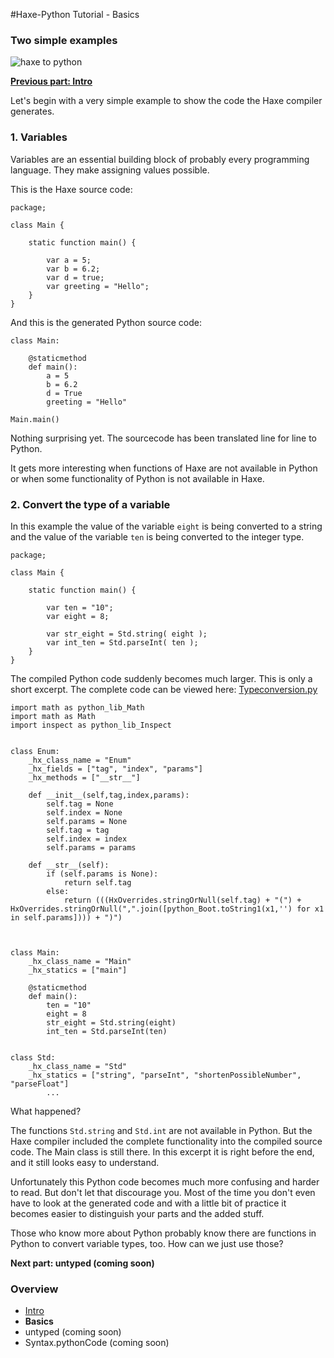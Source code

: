 #Haxe-Python Tutorial - Basics

<h3>Two simple examples</h3>

![haxe to python](https://i.imgsafe.org/63afc9b8fb.png)

**[Previous part: Intro](https://steemit.com/programming/@kkaos/haxe-python-tutorial-intro)**

Let's begin with a very simple example to show the code the Haxe compiler generates.

<h3>1. Variables</h3>

Variables are an essential building block of probably every programming language. They make assigning values possible.

This is the Haxe source code:

    package;
    
    class Main {
    	
    	static function main() {
    		
    		var a = 5;
    		var b = 6.2;
    		var d = true;
    		var greeting = "Hello";
    	}
    }
                
And this is the generated Python source code:

    class Main:
    
    	@staticmethod
    	def main():
    		a = 5
    		b = 6.2
    		d = True
    		greeting = "Hello"
    
    Main.main()
    
Nothing surprising yet. The sourcecode has been translated line for line to Python.

It gets more interesting when functions of Haxe are not available in Python or when some functionality of Python is not available in Haxe.

<h3>2. Convert the type of a variable</h3>

In this example the value of the variable `eight` is being converted to a string and the value of the variable `ten` is being converted to the integer type. 

    package;
    
    class Main {
    
    	static function main() {
    		
    		var ten = "10";
    		var eight = 8;
    		
    		var str_eight = Std.string( eight );
    		var int_ten = Std.parseInt( ten );
    	}
    }
    

The compiled Python code suddenly becomes much larger. This is only a short excerpt. The complete code can be viewed here: [Typeconversion.py](https://github.com/ustutz/HaxePython_tutorial/blob/master/code/2_Type_conversion/bin/Typeconversion.py) 

    import math as python_lib_Math
    import math as Math
    import inspect as python_lib_Inspect
    
    
    class Enum:
    	_hx_class_name = "Enum"
    	_hx_fields = ["tag", "index", "params"]
    	_hx_methods = ["__str__"]
    
    	def __init__(self,tag,index,params):
    		self.tag = None
    		self.index = None
    		self.params = None
    		self.tag = tag
    		self.index = index
    		self.params = params
    
    	def __str__(self):
    		if (self.params is None):
    			return self.tag
    		else:
    			return (((HxOverrides.stringOrNull(self.tag) + "(") + HxOverrides.stringOrNull(",".join([python_Boot.toString1(x1,'') for x1 in self.params]))) + ")")
    
    
    
    class Main:
    	_hx_class_name = "Main"
    	_hx_statics = ["main"]
    
    	@staticmethod
    	def main():
    		ten = "10"
    		eight = 8
    		str_eight = Std.string(eight)
    		int_ten = Std.parseInt(ten)
    
    
    class Std:
    	_hx_class_name = "Std"
    	_hx_statics = ["string", "parseInt", "shortenPossibleNumber", "parseFloat"]
            ...

What happened?

The functions `Std.string` and `Std.int` are not available in Python. But the Haxe compiler included the complete functionality into the compiled source code. The Main class is still there. In this excerpt it is right before the end, and it still looks easy to understand.

Unfortunately this Python code becomes much more confusing and harder to read. But don't let that discourage you. Most of the time you don't even have to look at the generated code and with a little bit of practice it becomes easier to distinguish your parts and the added stuff.

Those who know more about Python probably know there are functions in Python to convert variable types, too. How can we just use those?

**Next part: untyped (coming soon)**
        
<h3>Overview</h3>

* [Intro](https://steemit.com/programming/@kkaos/haxe-python-tutorial-intro)
* **Basics**
* untyped (coming soon)
* Syntax.pythonCode (coming soon)

